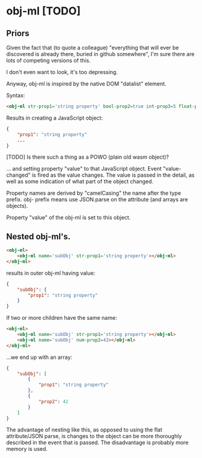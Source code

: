 # obj-ml [TODO]

## Priors

Given the fact that (to quote a colleague) "everything that will ever be discovered is already there, buried in github somewhere", I'm sure there are lots of competing versions of this.

I don't even want to look, it's too depressing.

Anyway, obj-ml is inspired by the native DOM "datalist" element.

Syntax:

```html
<obj-ml str-prop1='string property' bool-prop2=true int-prop3=5 float-prop4=2.7 date-prop5="May 24, 2021" obj-prop6='{"mySubSubObj":"hello"}'></obj-ml>
```

Results in creating a JavaScript object:

```JSON
{
    "prop1": "string property"
    ...
}
```

[TODO]  Is there such a thing as a POWO (plain old wasm object)?

... and setting property "value" to that JavaScript object.  Event "value-changed" is fired as the value changes.  The value is passed in the detail, as well as some indication of what part of the object changed.

Property names are derived by "camelCasing" the name after the type prefix.  obj- prefix means use JSON.parse on the attribute (and arrays are objects).

Property "value" of the obj-ml is set to this object.

## Nested obj-ml's.

```html
<obj-ml>
    <obj-ml name='subObj' str-prop1='string property'></obj-ml>
</obj-ml>
```

results in outer obj-ml having value:

```JSON
{
    "subObj": {
        "prop1": "string property"
    }
}
```

If two or more children have the same name:

```html
<obj-ml>
    <obj-ml name='subObj' str-prop1='string property'></obj-ml>
    <obj-ml name='subObj' num-prop2=42></obj-ml>
</obj-ml>
```

...we end up with an array:

```JSON
{
    "subObj": [
        {
            "prop1": "string property"
        },
        {
            "prop2": 42
        }
    ]
}
```

The advantage of nesting like this, as opposed to using the flat attribute/JSON parse, is changes to the object can be more thoroughly described in the event that is passed.  The disadvantage is probably more memory is used.